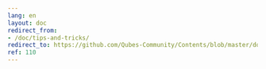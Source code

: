 ```yaml
---
lang: en
layout: doc
redirect_from:
- /doc/tips-and-tricks/
redirect_to: https://github.com/Qubes-Community/Contents/blob/master/docs/configuration/tips-and-tricks.md
ref: 110
---
```


